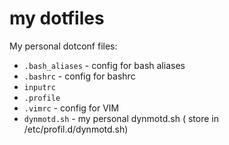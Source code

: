 # my dotfiles
My personal dotconf files:

- `.bash_aliases` - config for bash aliases
- `.bashrc` - config for bashrc
- `inputrc`
- `.profile`
- `.vimrc` - config for VIM
- `dynmotd.sh` - my personal dynmotd.sh ( store in /etc/profil.d/dynmotd.sh)